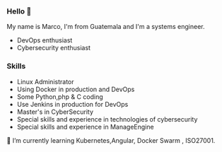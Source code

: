 ### Hello 👋
My name is Marco, I'm from Guatemala and I'm a systems engineer.
* DevOps enthusiast
* Cybersecurity enthusiast
### Skills
* Linux Administrator
* Using Docker in production and DevOps
* Some Python,php & C coding
* Use Jenkins in production for DevOps
* Master's in CyberSecurity
* Special skills and experience in technologies of cybersecurity 
* Special skills and experience in ManageEngine

 🌱 I’m currently learning Kubernetes,Angular, Docker Swarm , ISO27001.




<!--
**mleivag3/mleivag3** is a ✨ _special_ ✨ repository because its `README.md` (this file) appears on your GitHub profile.

Here are some ideas to get you started:

- 🔭 I’m currently working on ...
- 🌱 I’m currently learning ...
- 👯 I’m looking to collaborate on ...
- 🤔 I’m looking for help with ...
- 💬 Ask me about ...
- 📫 How to reach me: ...
- 😄 Pronouns: ...
- ⚡ Fun fact: ...
-->
